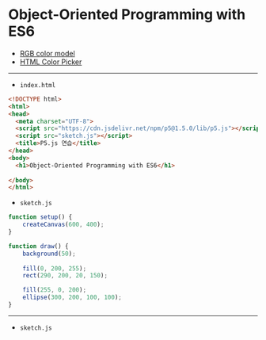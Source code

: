 # Object-Oriented Programming with ES6

- [RGB color model](https://en.wikipedia.org/wiki/RGB_color_model)
- [HTML Color Picker](https://www.w3schools.com/colors/colors_picker.asp)

---

- `index.html`

```html
<!DOCTYPE html>
<html>
<head>
  <meta charset="UTF-8">
  <script src="https://cdn.jsdelivr.net/npm/p5@1.5.0/lib/p5.js"></script>
  <script src="sketch.js"></script>
  <title>P5.js 연습</title>
</head>
<body>
  <h1>Object-Oriented Programming with ES6</h1>
  
</body>
</html>
```


- `sketch.js`

```javascript
function setup() {
    createCanvas(600, 400);
}

function draw() {
    background(50);
    
    fill(0, 200, 255);
    rect(290, 200, 20, 150);

    fill(255, 0, 200);
    ellipse(300, 200, 100, 100);
}
```

---

- `sketch.js`

```javascript

```


